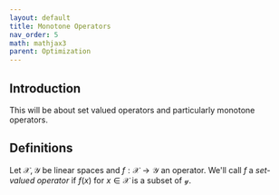```yaml
---
layout: default
title: Monotone Operators
nav_order: 5
math: mathjax3
parent: Optimization
---
```


## Introduction
This will be about set valued operators and particularly monotone operators.

## Definitions
Let $\mathcal{X}, \mathcal{Y}$ be linear spaces and $f: \mathcal{X} \to \mathcal{Y}$ an operator. We'll call $f$ a _set-valued operator_ if $f(x)$ for $x \in \mathcal{X}$ is a subset of $\mathcal{y}$.